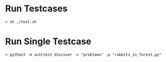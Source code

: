 # Run Testcases

`> sh ./test.sh`

# Run Single Testcase

`> python3 -m unittest discover -s "problems" -p "rabbits_in_forest.py"`
